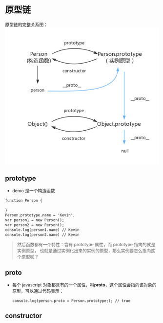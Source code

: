 # 原型链

原型链的完整关系图：  
![原型链](../img/chain.png)

## prototype

- demo 是一个构造函数

```
function Person {

}
Person.prototype.name = 'Kevin';
var person1 = new Person();
var person2 = new Person();
console.log(person1.name) // Kevin
console.log(person2.name) // Kevin
```

> 然后函数都有一个特性：含有 prototype 属性，而 prototype 指向的就是实例原型，
> 也就是通过实例化出来的实例的原型，那么实例要怎么指向这个原型呢？

## proto

- 每个 javascript 对象都具有的一个属性，叫**proto**，这个属性会指向该对象的原型，可以通过代码表示：
  ```
  console.log(person.proto = Person.prototype;); // true
  ```

## constructor
